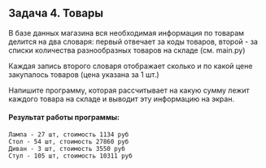 ## Задача 4. Товары
В базе данных магазина вся необходимая информация по товарам делится на два словаря: первый отвечает за коды товаров, второй - за списки количества разнообразных товаров на складе (см. main.py)

Каждая запись второго словаря отображает сколько и по какой цене закупалось товаров (цена указана за 1 шт.)

Напишите программу, которая рассчитывает на какую сумму лежит каждого товара на складе и выводит эту информацию на экран.

#### Результат работы программы:
```
Лампа - 27 шт, стоимость 1134 руб
Стол - 54 шт, стоимость 27860 руб
Диван - 3 шт, стоимость 3550 руб
Стул - 105 шт, стоимость 10311 руб
```
